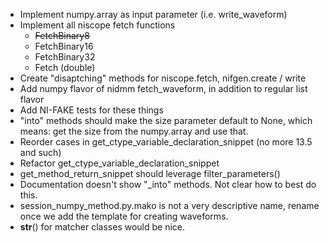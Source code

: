 * Implement numpy.array as input parameter (i.e. write_waveform)
* Implement all niscope fetch functions
    * ~~FetchBinary8~~
    * FetchBinary16
    * FetchBinary32
    * Fetch (double)
* Create "disaptching" methods for niscope.fetch, nifgen.create / write
* Add numpy flavor of nidmm fetch_waveform, in addition to regular list flavor
* Add NI-FAKE tests for these things
* "into" methods should make the size parameter default to None, which means: get the size from the numpy.array and use that.
* Reorder cases in get_ctype_variable_declaration_snippet (no more 13.5 and such)
* Refactor get_ctype_variable_declaration_snippet
* get_method_return_snippet should leverage filter_parameters()
* Documentation doesn't show "_into" methods. Not clear how to best do this.
* session_numpy_method.py.mako is not a very descriptive name, rename once we add the template for creating waveforms.
* __str__() for matcher classes would be nice.
